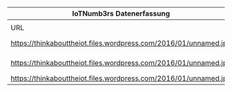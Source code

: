 |IoTNumb3rs Datenerfassung|||||||||||
| ---- | ---- | ---- | ---- | ---- | ---- | ---- | ---- | ---- | ---- | ---- |
||||||||||||
|URL|home_url|filename|device_class|device_count|market_class|market_volume|prognosis_year|publication_year|authorship_class|Dropbox folder|
|https://thinkabouttheiot.files.wordpress.com/2016/01/unnamed.jpg|https://thinkabouttheiot.wordpress.com/page/2/|file5_unnamed.jpg|vehicle|250000000|||2020||scientist|JinlinHolic/20181111-2100|
|https://thinkabouttheiot.files.wordpress.com/2016/01/unnamed.jpg|https://thinkabouttheiot.wordpress.com/page/2/|file5_unnamed.jpg|Smart Industry|27000000000|||2024||scientist||
|https://thinkabouttheiot.files.wordpress.com/2016/01/unnamed.jpg|https://thinkabouttheiot.wordpress.com/page/2/|file5_unnamed.jpg|Generic IoT|50000000000|||2020||scientist||
